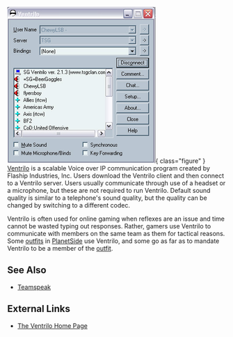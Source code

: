 ![](../images/Ventrilo.jpg){ class="figure" } [Ventrilo](Ventrilo.md) is a
scalable Voice over IP communication program created by Flaship Industries, Inc.
Users download the Ventrilo client and then connect to a Ventrilo server. Users
usually communicate through use of a headset or a microphone, but these are not
required to run Ventrilo. Default sound quality is similar to a telephone's
sound quality, but the quality can be changed by switching to a different codec.

Ventrilo is often used for online gaming when reflexes are an issue and time
cannot be wasted typing out responses. Rather, gamers use Ventrilo to
communicate with members on the same team as them for tactical reasons. Some
[outfits](../terminology/Outfit.md) in [PlanetSide](../PlanetSide.md) use Ventrilo,
and some go as far as to mandate Ventrilo to be a member of the
[outfit](../terminology/Outfit.md).

## See Also

- [Teamspeak](TeamSpeak.md)

## External Links

- [The Ventrilo Home Page](http://www.ventrilo.com/)
